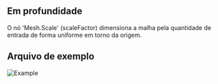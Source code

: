 ## Em profundidade
O nó 'Mesh.Scale' (scaleFactor) dimensiona a malha pela quantidade de entrada de forma uniforme em torno da origem.

## Arquivo de exemplo

![Example](./Autodesk.DesignScript.Geometry.Mesh.Scale(mesh,%20scaleFactor)_img.jpg)
